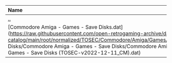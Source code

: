 |Name|Size|
|:---|---:|
|[..](../index.html)|DIR|
|[Commodore Amiga - Games - Save Disks.dat](https://raw.githubusercontent.com/open-retrogaming-archive/dat-catalog/main/root/normalized/TOSEC/Commodore/Amiga/Games/Save Disks/Commodore Amiga - Games - Save Disks/Commodore Amiga - Games - Save Disks (TOSEC-v2022-12-11_CM).dat)|56598|
